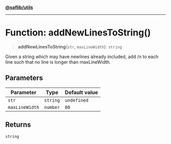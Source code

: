 [**@saflib/utils**](../index.md)

---

# Function: addNewLinesToString()

> **addNewLinesToString**(`str`, `maxLineWidth`): `string`

Given a string which may have newlines already included, add /n to each line such that no line is longer than maxLineWidth.

## Parameters

| Parameter      | Type     | Default value |
| -------------- | -------- | ------------- |
| `str`          | `string` | `undefined`   |
| `maxLineWidth` | `number` | `80`          |

## Returns

`string`
